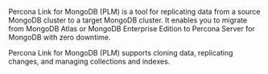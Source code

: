 Percona Link for MongoDB (PLM) is a tool for replicating data from a source MongoDB cluster to a target MongoDB cluster. It enables you to migrate from MongoDB Atlas or MongoDB Enterprise Edition to Percona Server for MongoDB with zero downtime.

Percona Link for MongoDB (PLM) supports cloning data, replicating changes, and managing collections and indexes.